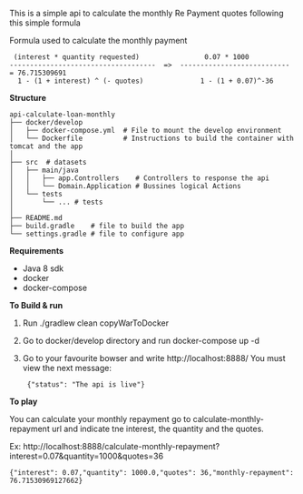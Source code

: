 This is a simple api to calculate the monthly Re Payment quotes following this simple formula

Formula used to calculate the monthly payment

     (interest * quantity requested)                0.07 * 1000
    ------------------------------------  =>  --------------------------- = 76.715309691
      1 - (1 + interest) ^ (- quotes)              1 - (1 + 0.07)^-36

**Structure**

```
api-calculate-loan-monthly
├── docker/develop
│   ├── docker-compose.yml  # File to mount the develop environment
│   └── Dockerfile          # Instructions to build the container with tomcat and the app 
│ 
├── src  # datasets
│   ├── main/java
│   │   ├── app.Controllers    # Controllers to response the api
│   │   └── Domain.Application # Bussines logical Actions
│   └── tests
│       └── ... # tests
│   
├── README.md
├── build.gradle    # file to build the app
└── settings.gradle # file to configure app 

```


**Requirements**

- Java 8 sdk
- docker
- docker-compose

**To Build & run**

1. Run ./gradlew clean copyWarToDocker

2. Go to docker/develop directory and run docker-compose up -d

3. Go to your favourite bowser and write http://localhost:8888/
   You must view the next message:
   
        {"status": "The api is live"}
   
   
**To play**

You can calculate your monthly repayment go to calculate-monthly-repayment url and indicate tne interest, the quantity
and the quotes.

Ex:
http://localhost:8888/calculate-monthly-repayment?interest=0.07&quantity=1000&quotes=36

    {"interest": 0.07,"quantity": 1000.0,"quotes": 36,"monthly-repayment": 76.71530969127662}

